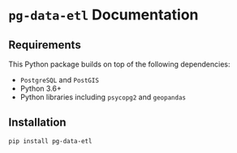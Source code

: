 # `pg-data-etl` Documentation

## Requirements

This Python package builds on top of the following dependencies:

- `PostgreSQL` and `PostGIS`
- Python 3.6+
- Python libraries including `psycopg2` and `geopandas`

## Installation

```bash
pip install pg-data-etl
```
